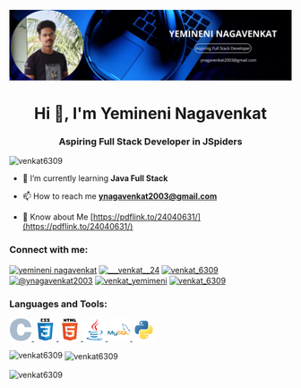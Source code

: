 ![logo](https://github.com/Venkat6309/Venkat6309/blob/main/Banner.png.jpg)
<h1 align="center">Hi 👋, I'm Yemineni Nagavenkat</h1>
<h3 align="center">Aspiring Full Stack Developer in JSpiders</h3>

<p align="left"> <img src="https://komarev.com/ghpvc/?username=venkat6309&label=Profile%20views&color=0e75b6&style=flat" alt="venkat6309" /> </p>

- 🌱 I’m currently learning **Java Full Stack**

- 📫 How to reach me **ynagavenkat2003@gmail.com**

- 📄 Know about Me [https://pdflink.to/24040631/](https://pdflink.to/24040631/)

<h3 align="left">Connect with me:</h3>
<p align="left">
<a href="https://linkedin.com/in/yemineni nagavenkat" target="blank"><img align="center" src="https://raw.githubusercontent.com/rahuldkjain/github-profile-readme-generator/master/src/images/icons/Social/linked-in-alt.svg" alt="yemineni nagavenkat" height="30" width="40" /></a>
<a href="https://instagram.com/___venkat__24" target="blank"><img align="center" src="https://raw.githubusercontent.com/rahuldkjain/github-profile-readme-generator/master/src/images/icons/Social/instagram.svg" alt="___venkat__24" height="30" width="40" /></a>
<a href="https://www.codechef.com/users/venkat_6309" target="blank"><img align="center" src="https://cdn.jsdelivr.net/npm/simple-icons@3.1.0/icons/codechef.svg" alt="venkat_6309" height="30" width="40" /></a>
<a href="https://www.hackerrank.com/@ynagavenkat2003" target="blank"><img align="center" src="https://raw.githubusercontent.com/rahuldkjain/github-profile-readme-generator/master/src/images/icons/Social/hackerrank.svg" alt="@ynagavenkat2003" height="30" width="40" /></a>
<a href="https://www.leetcode.com/venkat_yemimeni" target="blank"><img align="center" src="https://raw.githubusercontent.com/rahuldkjain/github-profile-readme-generator/master/src/images/icons/Social/leet-code.svg" alt="venkat_yemimeni" height="30" width="40" /></a>
<a href="https://auth.geeksforgeeks.org/user/venkat_6309" target="blank"><img align="center" src="https://raw.githubusercontent.com/rahuldkjain/github-profile-readme-generator/master/src/images/icons/Social/geeks-for-geeks.svg" alt="venkat_6309" height="30" width="40" /></a>
</p>

<h3 align="left">Languages and Tools:</h3>
<p align="left"> <a href="https://www.cprogramming.com/" target="_blank" rel="noreferrer"> <img src="https://raw.githubusercontent.com/devicons/devicon/master/icons/c/c-original.svg" alt="c" width="40" height="40"/> </a> <a href="https://www.w3schools.com/css/" target="_blank" rel="noreferrer"> <img src="https://raw.githubusercontent.com/devicons/devicon/master/icons/css3/css3-original-wordmark.svg" alt="css3" width="40" height="40"/> </a> <a href="https://www.w3.org/html/" target="_blank" rel="noreferrer"> <img src="https://raw.githubusercontent.com/devicons/devicon/master/icons/html5/html5-original-wordmark.svg" alt="html5" width="40" height="40"/> </a> <a href="https://www.java.com" target="_blank" rel="noreferrer"> <img src="https://raw.githubusercontent.com/devicons/devicon/master/icons/java/java-original.svg" alt="java" width="40" height="40"/> </a> <a href="https://www.mysql.com/" target="_blank" rel="noreferrer"> <img src="https://raw.githubusercontent.com/devicons/devicon/master/icons/mysql/mysql-original-wordmark.svg" alt="mysql" width="40" height="40"/> </a> <a href="https://www.python.org" target="_blank" rel="noreferrer"> <img src="https://raw.githubusercontent.com/devicons/devicon/master/icons/python/python-original.svg" alt="python" width="40" height="40"/> </a> </p>

<p><img align="left" src="https://github-readme-stats.vercel.app/api/top-langs?username=venkat6309&show_icons=true&locale=en&layout=compact" alt="venkat6309" /></p>

<p>&nbsp;<img align="center" src="https://github-readme-stats.vercel.app/api?username=venkat6309&show_icons=true&locale=en" alt="venkat6309" /></p>

<p><img align="center" src="https://github-readme-streak-stats.herokuapp.com/?user=venkat6309&" alt="venkat6309" /></p>
